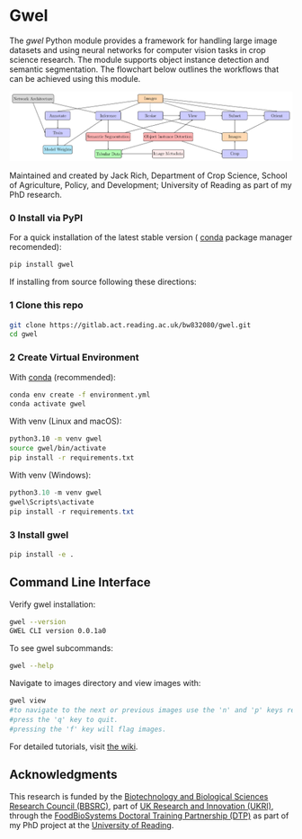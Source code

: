 # Gwel
The *gwel* Python module provides a framework for handling large image datasets and using neural networks for computer vision tasks in crop science research. The module supports object instance detection and semantic segmentation. The flowchart below outlines the workflows that can be achieved using this module. 

![flowchart](flowchart.png)

Maintained and created by Jack Rich, Department of Crop Science, School of Agriculture, Policy, and Development; University of Reading as part of my PhD research. 

### 0 Install via PyPI

For a quick installation of the latest stable version ( [conda](https://docs.anaconda.com/miniconda/install/) package manager recomended):

```bash
pip install gwel
```

If installing from source following these directions:

### 1 Clone this repo

```bash
git clone https://gitlab.act.reading.ac.uk/bw832080/gwel.git
cd gwel
```

### 2 Create Virtual Environment

With [conda](https://docs.anaconda.com/miniconda/install/) (recommended):

```bash
conda env create -f environment.yml
conda activate gwel
```

With venv (Linux and macOS):

```bash
python3.10 -m venv gwel 
source gwel/bin/activate
pip install -r requirements.txt
```

With venv (Windows):

```powershell
python3.10 -m venv gwel 
gwel\Scripts\activate 
pip install -r requirements.txt
```

### 3 Install gwel

```bash
pip install -e .
```

## Command Line Interface

Verify gwel installation:

```bash
gwel --version
GWEL CLI version 0.0.1a0
```
To see gwel subcommands: 
```bash
gwel --help
```

Navigate to images directory and view images with:
```bash
gwel view
#to navigate to the next or previous images use the 'n' and 'p' keys respectively.
#press the 'q' key to quit. 
#pressing the 'f' key will flag images.
```

For detailed tutorials, visit [the wiki]().

## Acknowledgments
This research is funded by the [Biotechnology and Biological Sciences Research Council (BBSRC)](https://www.ukri.org/councils/bbsrc/), part of [UK Research and Innovation (UKRI)](https://www.ukri.org/), through the [FoodBioSystems Doctoral Training Partnership (DTP)](https://research.reading.ac.uk/foodbiosystems/) as part of my PhD project at the [University of Reading](https://www.reading.ac.uk/).










